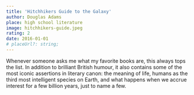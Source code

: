 ```yaml
---
title: 'Hitchhikers Guide to the Galaxy'
author: Douglas Adams
place: high school literature
image: hitchhikers-guide.jpeg
rating: 2
date: 2016-01-01
# placeUrl?: string;
---
```


Whenever someone asks me what my favorite books are, this always tops the list. In addition to brilliant British humour, it also contains some of the most iconic assertions in literary canon: the meaning of life, humans as the third most intelligent species on Earth, and what happens when we accrue interest for a few billion years, just to name a few.
